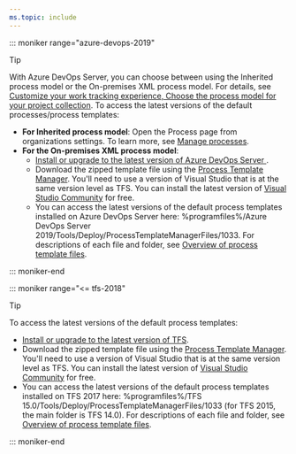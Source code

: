 ```yaml
---
ms.topic: include
---
```


::: moniker range="azure-devops-2019"

> [!TIP]
> With Azure DevOps Server, you can choose between using the Inherited process model or the On-premises XML process model. For details, see [Customize your work tracking experience, Choose the process model for your project collection](/azure/devops/reference/customize-work?view=azure-devops-2019#choose-the-process-model-for-your-project-collection). To access the latest versions of the default processes/process templates:
>
> - **For Inherited process model**: Open the Process page from organizations settings. To learn more, see [Manage processes](/azure/devops/organizations/settings/work/manage-process).
> - **For the On-premises XML process model**:
>   <ul><li><a href="https://visualstudio.microsoft.com/downloads/">Install or upgrade to the latest version of Azure DevOps Server </a>.</li>
>   <li>Download the zipped template file using the <a href="/azure/devops/boards/work-items/guidance/manage-process-templates">Process Template Manager</a>. You'll need to use a version of Visual Studio that is at the same version level as TFS. You can install the latest version of <a href="https://visualstudio.microsoft.com/downloads/">Visual Studio Community</a> for free.</li>
>   <li>You can access the latest versions of the default process templates installed on Azure DevOps Server here: %programfiles%/Azure DevOps Server 2019/Tools/Deploy/ProcessTemplateManagerFiles/1033. For descriptions of each file and folder, see <a href="/azure/devops/reference/process-templates/overview-process-template-files">Overview of process template files</a>.</li></ul>

::: moniker-end

::: moniker range="<= tfs-2018"

> [!TIP]  
> To access the latest versions of the default process templates:
>
> - [Install or upgrade to the latest version of TFS](https://visualstudio.microsoft.com/downloads/).
> - Download the zipped template file using the [Process Template Manager](/azure/devops/boards/work-items/guidance/manage-process-templates). You'll need to use a version of Visual Studio that is at the same version level as TFS. You can install the latest version of [Visual Studio Community](https://visualstudio.microsoft.com/downloads/) for free.
> - You can access the latest versions of the default process templates installed on TFS 2017 here: %programfiles%/TFS 15.0/Tools/Deploy/ProcessTemplateManagerFiles/1033 (for TFS 2015, the main folder is TFS 14.0). For descriptions of each file and folder, see [Overview of process template files](/azure/devops/reference/process-templates/overview-process-template-files).

::: moniker-end
